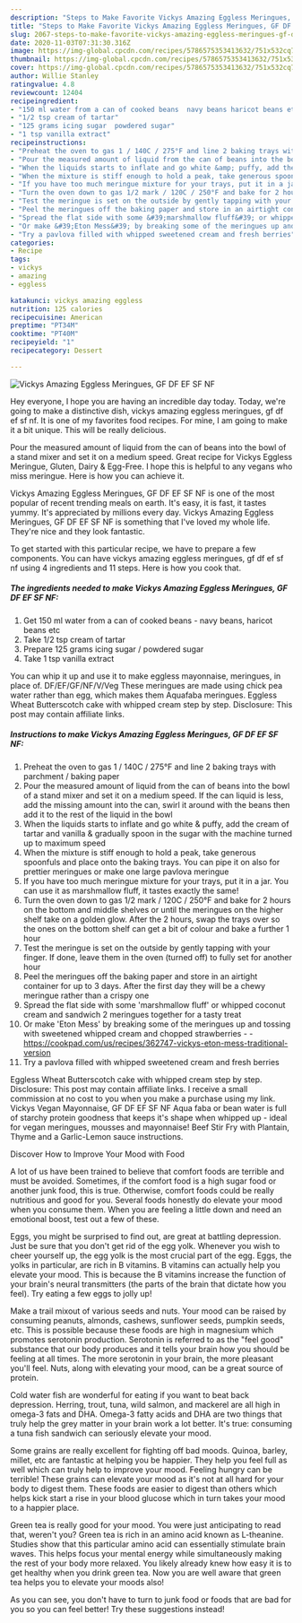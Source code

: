 ```yaml
---
description: "Steps to Make Favorite Vickys Amazing Eggless Meringues, GF DF EF SF NF"
title: "Steps to Make Favorite Vickys Amazing Eggless Meringues, GF DF EF SF NF"
slug: 2067-steps-to-make-favorite-vickys-amazing-eggless-meringues-gf-df-ef-sf-nf
date: 2020-11-03T07:31:30.316Z
image: https://img-global.cpcdn.com/recipes/5786575353413632/751x532cq70/vickys-amazing-eggless-meringues-gf-df-ef-sf-nf-recipe-main-photo.jpg
thumbnail: https://img-global.cpcdn.com/recipes/5786575353413632/751x532cq70/vickys-amazing-eggless-meringues-gf-df-ef-sf-nf-recipe-main-photo.jpg
cover: https://img-global.cpcdn.com/recipes/5786575353413632/751x532cq70/vickys-amazing-eggless-meringues-gf-df-ef-sf-nf-recipe-main-photo.jpg
author: Willie Stanley
ratingvalue: 4.8
reviewcount: 12404
recipeingredient:
- "150 ml water from a can of cooked beans  navy beans haricot beans etc"
- "1/2 tsp cream of tartar"
- "125 grams icing sugar  powdered sugar"
- "1 tsp vanilla extract"
recipeinstructions:
- "Preheat the oven to gas 1 / 140C / 275°F and line 2 baking trays with parchment / baking paper"
- "Pour the measured amount of liquid from the can of beans into the bowl of a stand mixer and set it on a medium speed. If the can liquid is less, add the missing amount into the can, swirl it around with the beans then add it to the rest of the liquid in the bowl"
- "When the liquids starts to inflate and go white &amp; puffy, add the cream of tartar and vanilla &amp; gradually spoon in the sugar with the machine turned up to maximum speed"
- "When the mixture is stiff enough to hold a peak, take generous spoonfuls and place onto the baking trays. You can pipe it on also for prettier meringues or make one large pavlova meringue"
- "If you have too much meringue mixture for your trays, put it in a jar. You can use it as marshmallow fluff, it tastes exactly the same!"
- "Turn the oven down to gas 1/2 mark / 120C / 250°F and bake for 2 hours on the bottom and middle shelves or until the meringues on the higher shelf take on a golden glow. After the 2 hours, swap the trays over so the ones on the bottom shelf can get a bit of colour and bake a further 1 hour"
- "Test the meringue is set on the outside by gently tapping with your finger. If done, leave them in the oven (turned off) to fully set for another hour"
- "Peel the meringues off the baking paper and store in an airtight container for up to 3 days. After the first day they will be a chewy meringue rather than a crispy one"
- "Spread the flat side with some &#39;marshmallow fluff&#39; or whipped coconut cream and sandwich 2 meringues together for a tasty treat"
- "Or make &#39;Eton Mess&#39; by breaking some of the meringues up and tossing with sweetened whipped cream and chopped strawberries  https://cookpad.com/us/recipes/362747-vickys-eton-mess-traditional-version"
- "Try a pavlova filled with whipped sweetened cream and fresh berries"
categories:
- Recipe
tags:
- vickys
- amazing
- eggless

katakunci: vickys amazing eggless 
nutrition: 125 calories
recipecuisine: American
preptime: "PT34M"
cooktime: "PT40M"
recipeyield: "1"
recipecategory: Dessert

---
```



![Vickys Amazing Eggless Meringues, GF DF EF SF NF](https://img-global.cpcdn.com/recipes/5786575353413632/751x532cq70/vickys-amazing-eggless-meringues-gf-df-ef-sf-nf-recipe-main-photo.jpg)

Hey everyone, I hope you are having an incredible day today. Today, we're going to make a distinctive dish, vickys amazing eggless meringues, gf df ef sf nf. It is one of my favorites food recipes. For mine, I am going to make it a bit unique. This will be really delicious.

Pour the measured amount of liquid from the can of beans into the bowl of a stand mixer and set it on a medium speed. Great recipe for Vickys Eggless Meringue, Gluten, Dairy &amp; Egg-Free. I hope this is helpful to any vegans who miss meringue. Here is how you can achieve it.

Vickys Amazing Eggless Meringues, GF DF EF SF NF is one of the most popular of recent trending meals on earth. It's easy, it is fast, it tastes yummy. It's appreciated by millions every day. Vickys Amazing Eggless Meringues, GF DF EF SF NF is something that I've loved my whole life. They're nice and they look fantastic.


To get started with this particular recipe, we have to prepare a few components. You can have vickys amazing eggless meringues, gf df ef sf nf using 4 ingredients and 11 steps. Here is how you cook that.

<!--inarticleads1-->

##### The ingredients needed to make Vickys Amazing Eggless Meringues, GF DF EF SF NF:

1. Get 150 ml water from a can of cooked beans - navy beans, haricot beans etc
1. Take 1/2 tsp cream of tartar
1. Prepare 125 grams icing sugar / powdered sugar
1. Take 1 tsp vanilla extract


You can whip it up and use it to make eggless mayonnaise, meringues, in place of. DF/EF/GF/NF/V/Veg These meringues are made using chick pea water rather than egg, which makes them Aquafaba meringues. Eggless Wheat Butterscotch cake with whipped cream step by step. Disclosure: This post may contain affiliate links. 

<!--inarticleads2-->

##### Instructions to make Vickys Amazing Eggless Meringues, GF DF EF SF NF:

1. Preheat the oven to gas 1 / 140C / 275°F and line 2 baking trays with parchment / baking paper
1. Pour the measured amount of liquid from the can of beans into the bowl of a stand mixer and set it on a medium speed. If the can liquid is less, add the missing amount into the can, swirl it around with the beans then add it to the rest of the liquid in the bowl
1. When the liquids starts to inflate and go white &amp; puffy, add the cream of tartar and vanilla &amp; gradually spoon in the sugar with the machine turned up to maximum speed
1. When the mixture is stiff enough to hold a peak, take generous spoonfuls and place onto the baking trays. You can pipe it on also for prettier meringues or make one large pavlova meringue
1. If you have too much meringue mixture for your trays, put it in a jar. You can use it as marshmallow fluff, it tastes exactly the same!
1. Turn the oven down to gas 1/2 mark / 120C / 250°F and bake for 2 hours on the bottom and middle shelves or until the meringues on the higher shelf take on a golden glow. After the 2 hours, swap the trays over so the ones on the bottom shelf can get a bit of colour and bake a further 1 hour
1. Test the meringue is set on the outside by gently tapping with your finger. If done, leave them in the oven (turned off) to fully set for another hour
1. Peel the meringues off the baking paper and store in an airtight container for up to 3 days. After the first day they will be a chewy meringue rather than a crispy one
1. Spread the flat side with some &#39;marshmallow fluff&#39; or whipped coconut cream and sandwich 2 meringues together for a tasty treat
1. Or make &#39;Eton Mess&#39; by breaking some of the meringues up and tossing with sweetened whipped cream and chopped strawberries -  - https://cookpad.com/us/recipes/362747-vickys-eton-mess-traditional-version
1. Try a pavlova filled with whipped sweetened cream and fresh berries


Eggless Wheat Butterscotch cake with whipped cream step by step. Disclosure: This post may contain affiliate links. I receive a small commission at no cost to you when you make a purchase using my link. Vickys Vegan Mayonnaise, GF DF EF SF NF Aqua faba or bean water is full of starchy protein goodness that keeps it&#39;s shape when whipped up - ideal for vegan meringues, mousses and mayonnaise! Beef Stir Fry with Plantain, Thyme and a Garlic-Lemon sauce instructions. 

Discover How to Improve Your Mood with Food


A lot of us have been trained to believe that comfort foods are terrible and must be avoided. Sometimes, if the comfort food is a high sugar food or another junk food, this is true. Otherwise, comfort foods could be really nutritious and good for you. Several foods honestly do elevate your mood when you consume them. When you are feeling a little down and need an emotional boost, test out a few of these.

Eggs, you might be surprised to find out, are great at battling depression. Just be sure that you don't get rid of the egg yolk. Whenever you wish to cheer yourself up, the egg yolk is the most crucial part of the egg. Eggs, the yolks in particular, are rich in B vitamins. B vitamins can actually help you elevate your mood. This is because the B vitamins increase the function of your brain's neural transmitters (the parts of the brain that dictate how you feel). Try eating a few eggs to jolly up!

Make a trail mixout of various seeds and nuts. Your mood can be raised by consuming peanuts, almonds, cashews, sunflower seeds, pumpkin seeds, etc. This is possible because these foods are high in magnesium which promotes serotonin production. Serotonin is referred to as the "feel good" substance that our body produces and it tells your brain how you should be feeling at all times. The more serotonin in your brain, the more pleasant you'll feel. Nuts, along with elevating your mood, can be a great source of protein.

Cold water fish are wonderful for eating if you want to beat back depression. Herring, trout, tuna, wild salmon, and mackerel are all high in omega-3 fats and DHA. Omega-3 fatty acids and DHA are two things that truly help the grey matter in your brain work a lot better. It's true: consuming a tuna fish sandwich can seriously elevate your mood. 

Some grains are really excellent for fighting off bad moods. Quinoa, barley, millet, etc are fantastic at helping you be happier. They help you feel full as well which can truly help to improve your mood. Feeling hungry can be terrible! These grains can elevate your mood as it's not at all hard for your body to digest them. These foods are easier to digest than others which helps kick start a rise in your blood glucose which in turn takes your mood to a happier place.

Green tea is really good for your mood. You were just anticipating to read that, weren't you? Green tea is rich in an amino acid known as L-theanine. Studies show that this particular amino acid can essentially stimulate brain waves. This helps focus your mental energy while simultaneously making the rest of your body more relaxed. You likely already knew how easy it is to get healthy when you drink green tea. Now you are well aware that green tea helps you to elevate your moods also!

As you can see, you don't have to turn to junk food or foods that are bad for you so you can feel better! Try  these suggestions  instead!

